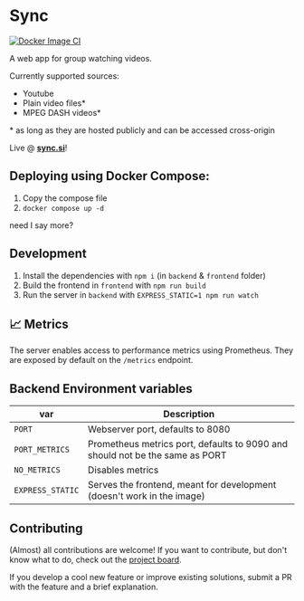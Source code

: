# Sync

[![Docker Image CI](https://github.com/MaticBabnik/shitty-sync/actions/workflows/docker-images.yml/badge.svg)](https://github.com/MaticBabnik/shitty-sync/actions/workflows/docker-images.yml)

A web app for group watching videos.

Currently supported sources:

-   Youtube
-   Plain video files\*
-   MPEG DASH videos\*

\* as long as they are hosted publicly and can be accessed cross-origin

Live @ [**sync.si**](https://sync.si/)!

## Deploying using Docker Compose:

1. Copy the compose file
2. `docker compose up -d`

need I say more?

## Development

1. Install the dependencies with `npm i` (in `backend` & `frontend` folder)
2. Build the frontend in `frontend` with `npm run build`
3. Run the server in `backend` with `EXPRESS_STATIC=1 npm run watch`

## 📈 Metrics

The server enables access to performance metrics using Prometheus. They are exposed by default on the `/metrics`
endpoint.

## Backend Environment variables

| var              | Description                                                                  |
| ---------------- | ---------------------------------------------------------------------------- |
| `PORT`           | Webserver port, defaults to 8080                                             |
| `PORT_METRICS`   | Prometheus metrics port, defaults to 9090 and should not be the same as PORT |
| `NO_METRICS`     | Disables metrics                                                             |
| `EXPRESS_STATIC` | Serves the frontend, meant for development (doesn't work in the image)       |

## Contributing

(Almost) all contributions are welcome! If you want to contribute, but don't know what to do, check out
the [project board](https://github.com/MaticBabnik/shitty-sync/projects/1).

If you develop a cool new feature or improve existing solutions, submit a PR with the feature and a brief explanation.

